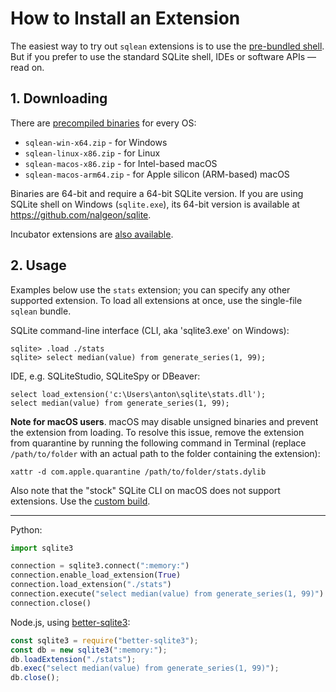 # How to Install an Extension

The easiest way to try out `sqlean` extensions is to use the [pre-bundled shell](shell.md). But if you prefer to use the standard SQLite shell, IDEs or software APIs — read on.

## 1. Downloading

There are [precompiled binaries](https://github.com/nalgeon/sqlean/releases/latest) for every OS:

-   `sqlean-win-x64.zip` - for Windows
-   `sqlean-linux-x86.zip` - for Linux
-   `sqlean-macos-x86.zip` - for Intel-based macOS
-   `sqlean-macos-arm64.zip` - for Apple silicon (ARM-based) macOS

Binaries are 64-bit and require a 64-bit SQLite version. If you are using SQLite shell on Windows (`sqlite.exe`), its 64-bit version is available at https://github.com/nalgeon/sqlite.

Incubator extensions are [also available](https://github.com/nalgeon/sqlean/releases/tag/incubator).

## 2. Usage

Examples below use the `stats` extension; you can specify any other supported extension. To load all extensions at once, use the single-file `sqlean` bundle.

SQLite command-line interface (CLI, aka 'sqlite3.exe' on Windows):

```
sqlite> .load ./stats
sqlite> select median(value) from generate_series(1, 99);
```

IDE, e.g. SQLiteStudio, SQLiteSpy or DBeaver:

```
select load_extension('c:\Users\anton\sqlite\stats.dll');
select median(value) from generate_series(1, 99);
```

**Note for macOS users**. macOS may disable unsigned binaries and prevent the extension from loading. To resolve this issue, remove the extension from quarantine by running the following command in Terminal (replace `/path/to/folder` with an actual path to the folder containing the extension):

```
xattr -d com.apple.quarantine /path/to/folder/stats.dylib
```

Also note that the "stock" SQLite CLI on macOS does not support extensions. Use the [custom build](https://github.com/nalgeon/sqlite).

---

Python:

```python
import sqlite3

connection = sqlite3.connect(":memory:")
connection.enable_load_extension(True)
connection.load_extension("./stats")
connection.execute("select median(value) from generate_series(1, 99)")
connection.close()
```

Node.js, using [better-sqlite3](https://github.com/WiseLibs/better-sqlite3):

```js
const sqlite3 = require("better-sqlite3");
const db = new sqlite3(":memory:");
db.loadExtension("./stats");
db.exec("select median(value) from generate_series(1, 99)");
db.close();
```

